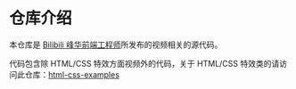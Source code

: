 # 仓库介绍

本仓库是 [Bilibili 峰华前端工程师](https://space.bilibili.com/302954484)所发布的视频相关的源代码。

代码包含除 HTML/CSS 特效方面视频外的代码，关于 HTML/CSS 特效类的请访问此仓库：[html-css-examples](https://github.com/zxuqian/html-css-examples)

